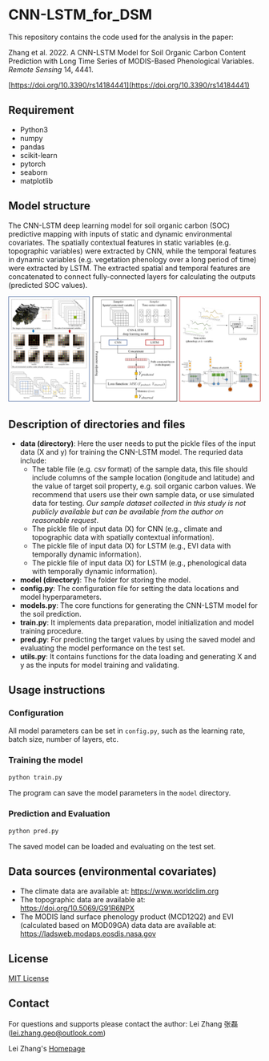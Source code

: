 # CNN-LSTM_for_DSM
This repository contains the code used for the analysis in the paper:

Zhang et al. 2022. A CNN-LSTM Model for Soil Organic Carbon Content Prediction with Long Time Series of MODIS-Based Phenological Variables. *Remote Sensing* 14, 4441.

[https://doi.org/10.3390/rs14184441](https://doi.org/10.3390/rs14184441)

## Requirement
- Python3
- numpy
- pandas
- scikit-learn
- pytorch
- seaborn
- matplotlib

## Model structure
The CNN-LSTM deep learning model for soil organic carbon (SOC) predictive mapping with inputs of static and dynamic environmental covariates. The spatially contextual features in static variables (e.g. topographic variables) were extracted by CNN, while the temporal features in dynamic variables (e.g. vegetation phenology over a long period of time) were extracted by LSTM. The extracted spatial and temporal features are concatenated to connect fully-connected layers for calculating the outputs (predicted SOC values).

![model_structure](./model_structure.jpg)

## Description of directories and files
- **data (directory)**:
  Here the user needs to put the pickle files of the input data (X and y) for training the CNN-LSTM model. The requried data include:
    - The table file (e.g. csv format) of the sample data, this file should include columns of the sample location (longitude and latitude) and the value of target soil property, e.g. soil organic carbon values. We recommend that users use their own sample data, or use simulated data for testing. *Our sample dataset collected in this study is not publicly available but can be available from the author on reasonable request*.
    - The pickle file of input data (X) for CNN (e.g., climate and topographic data with spatially contextual information).
    - The pickle file of input data (X) for LSTM (e.g., EVI data with temporally dynamic information).
    - The pickle file of input data (X) for LSTM (e.g., phenological data with temporally dynamic information).
- **model (directory)**: The folder for storing the model.
- **config.py**: The configuration file for setting the data locations and model hyperparameters.
- **models.py**: The core functions for generating the CNN-LSTM model for the soil prediction.
- **train.py**: It implements data preparation, model initialization and model training procedure.
- **pred.py**: For predicting the target values by using the saved model and evaluating the model performance on the test set.
- **utils.py**: It contains functions for the data loading and generating X and y as the inputs for model training and validating.

## Usage instructions

### Configuration

All model parameters can be set in `config.py`, such as the learning rate, batch size, number of layers, etc.

### Training the model

```python
python train.py
```

The program can save the model parameters in the `model` directory.

### Prediction and Evaluation

```python
python pred.py
```

The saved model can be loaded and evaluating on the test set.

## Data sources (environmental covariates)
- The climate data are available at: https://www.worldclim.org
- The topographic data are available at: https://doi.org/10.5069/G91R6NPX
- The MODIS land surface phenology product (MCD12Q2) and EVI (calculated based on MOD09GA) data data are available at: https://ladsweb.modaps.eosdis.nasa.gov

## License

[MIT License](./LICENSE)

## Contact

For questions and supports please contact the author: Lei Zhang 张磊 (lei.zhang.geo@outlook.com)

Lei Zhang's [Homepage](https://leizhang-geo.github.io/)
